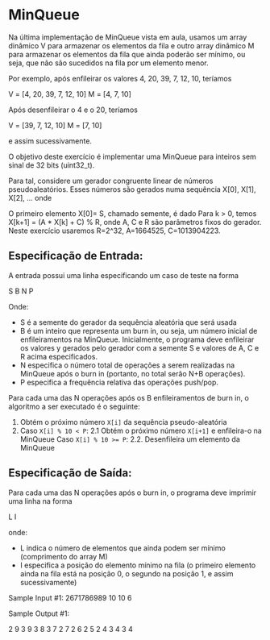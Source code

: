 # MinQueue

Na última implementação de MinQueue vista em aula, usamos um array dinâmico V para armazenar os elementos da fila e outro array dinâmico M para armazenar os elementos da fila que ainda poderão ser mínimo, ou seja, que não são sucedidos na fila por um elemento menor.

Por exemplo, após enfileirar os valores 4, 20, 39, 7, 12, 10, teríamos

V = [4, 20, 39, 7, 12, 10]
M = [4, 7, 10]


Após desenfileirar o 4 e o 20, teríamos

V = [39, 7, 12, 10]
M = [7, 10]


e assim sucessivamente.

O objetivo deste exercício é implementar uma MinQueue para inteiros sem sinal de 32 bits (uint32_t).

Para tal, considere um gerador congruente linear de números pseudoaleatórios. Esses números são gerados numa sequência X[0], X[1], X[2], ... onde

O primeiro elemento X[0]= S, chamado semente, é dado
Para k > 0, temos X[k+1] = (A * X[k] + C) % R, onde A, C e R são parâmetros fixos do gerador.
Neste exercício usaremos R=2^32, A=1664525, C=1013904223.

## Especificação de Entrada:

A entrada possui uma linha especificando um caso de teste na forma

S B N P

Onde:

- S é a semente do gerador da sequência aleatória que será usada
- B é um inteiro que representa um burn in, ou seja, um número inicial de enfileiramentos na MinQueue. Inicialmente, o programa deve enfileirar os valores y gerados pelo gerador com a semente S e valores de A, C e R acima especificados.
- N especifica o número total de operações a serem realizadas na MinQueue após o burn in (portanto, no total serão N+B operações).
- P especifica a frequência relativa das operações push/pop.

Para cada uma das N operações após os B enfileiramentos de burn in, o algoritmo a ser executado é o seguinte:

1. Obtém o próximo número `X[i]` da sequência pseudo-aleatória
2. Caso `X[i] % 10 < P`:
    2.1  Obtém o próximo número `X[i+1]` e enfileira-o na MinQueue
   Caso `X[i] % 10 >= P`:
    2.2. Desenfileira um elemento da MinQueue

## Especificação de Saída:

Para cada uma das N operações após o burn in, o programa deve imprimir uma linha na forma

L I


onde:

- L indica o número de elementos que ainda podem ser mínimo (comprimento do array M)
- I especifica a posição do elemento mínimo na fila (o primeiro elemento ainda na fila está na posição 0, o segundo na posição 1, e assim sucessivamente)

Sample Input #1:
2671786989 10 10 6

Sample Output #1:

2 9
3 9
3 8
3 7
2 7
2 6
2 5
2 4
3 4
3 4
